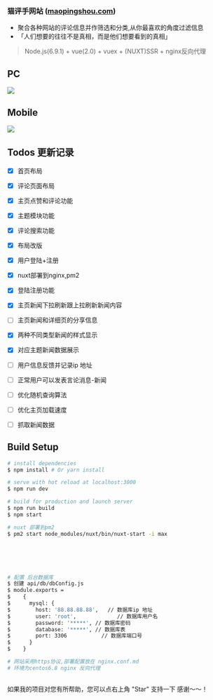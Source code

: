 ### 猫评手网站 ([maopingshou.com](http://maopingshou.com))
* 聚合各种网站的评论信息并作筛选和分类,从你最喜欢的角度过滤信息
* 「人们想要的往往不是真相，而是他们想要看到的真相」


> Node.js(6.9.1) + vue(2.0) + vuex + (NUXT)SSR + nginx反向代理 


## PC

![](http://oj711uhrd.bkt.clouddn.com/666-2018.png)

## Mobile

![](http://oj711uhrd.bkt.clouddn.com/rpg.png)

## Todos 更新记录
- [x] 首页布局 
- [x] 评论页面布局 
- [x] 主页点赞和评论功能 
- [x] 主题模块功能
- [x] 评论搜索功能
- [x] 布局改版
- [x] 用户登陆+注册
- [x] nuxt部署到nginx,pm2
- [x] 登陆注册功能   
- [x] 主页新闻下拉刷新跟上拉刷新新闻内容
- [ ] 主页新闻和详细页的分享信息
- [x] 两种不同类型新闻的样式显示
- [x] 对应主题新闻数据展示
- [ ] 用户信息反馈并记录ip 地址
- [ ] 正常用户可以发表言论消息-新闻
- [ ] 优化随机查询算法
- [ ] 优化主页加载速度
- [ ] 抓取新闻数据




## Build Setup

``` bash
# install dependencies
$ npm install # Or yarn install

# serve with hot reload at localhost:3000
$ npm run dev

# build for production and launch server
$ npm run build
$ npm start

# nuxt 部署到pm2 
$ pm2 start node_modules/nuxt/bin/nuxt-start -i max






# 配置 后台数据库
$ 创建 api/db/dbConfig.js
$ module.exports =
$    {
$      mysql: {
$        host: '88.88.88.88',   // 数据库ip 地址
$        user: 'root',             // 数据库用户名
$        password: '*****', // 数据库密码
$        database: '*****', // 数据库表
$        port: 3306           // 数据库端口号
$      }
$    }

# 网站采用https协议,部署配置放在 nginx.conf.md
# 环境为centos6.8 nginx 反向代理
  
```

如果我的项目对您有所帮助，您可以点右上角 "Star" 支持一下 感谢～～！
